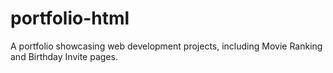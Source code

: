 # portfolio-html
A portfolio showcasing web development projects, including Movie Ranking and Birthday Invite pages.
